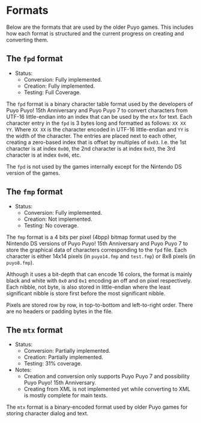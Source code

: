 # Formats

Below are the formats that are used by the older Puyo games. This includes how
each format is structured and the current progress on creating and converting
them.

## The `fpd` format

-   Status:
    - Conversion: Fully implemented.
    - Creation: Fully implemented.
    - Testing: Full Coverage.

The `fpd` format is a binary character table format used by the developers of
Puyo Puyo! 15th Anniversary and Puyo Puyo 7 to convert characters from UTF-16
little-endian into an index that can be used by the `mtx` for text. Each
character entry in the `fpd` is 3 bytes long and formatted as follows:
`XX XX YY`. Where `XX XX` is the character encoded in UTF-16 little-endian and
`YY` is the width of the character. The entries are placed next to each other,
creating a zero-based index that is offset by multiples of `0x03`. I.e. the 1st
character is at index `0x00`, the 2nd character is at index `0x03`, the 3rd
character is at index `0x06`, etc.

The `fpd` is not used by the games internally except for the Nintendo DS version
of the games.

## The `fmp` format

-   Status:
    - Conversion: Fully implemented.
    - Creation: Not implemented.
    - Testing: No coverage.

The `fmp` format is a 4 bits per pixel (4bpp) bitmap format used by the Nintendo
DS versions of Puyo Puyo! 15th Anniversary and Puyo Puyo 7 to store the
graphical data of characters corresponding to the
`fpd` file. Each character is either 14x14 pixels (in `puyo14.fmp` and
`test.fmp`) or 8x8 pixels (in `puyo8.fmp`).

Although it uses a bit-depth that can encode 16 colors, the format is mainly
black and white with `0x0` and `0x1` encoding an off and on pixel respectively.
Each nibble, not byte, is also stored in little-endian where the least
significant nibble is store first before the most significant nibble.

Pixels are stored row by row, in top-to-bottom and left-to-right order. There
are no headers or padding bytes in the file.

## The `mtx` format

-   Status:
    - Conversion: Partially implemented.
    - Creation: Partially implemented.
    - Testing: 31% coverage.
-   Notes:
    -   Creation and conversion only supports Puyo Puyo 7 and possibility Puyo
        Puyo! 15th Anniversary.
    -   Creating from XML is not implemented yet while converting to XML is
        mostly complete for main texts.

<!-- TODO: Finish the mtx format for PP15 and PP7 -->
<!-- TODO: Look at the mtx format for PP20 -->
The `mtx` format is a binary-encoded format used by older Puyo games for
storing character dialog and text.
